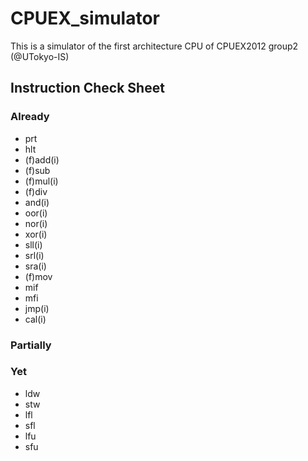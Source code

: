 CPUEX_simulator
===============

This is a simulator of the first architecture CPU of CPUEX2012 group2 (@UTokyo-IS)


Instruction Check Sheet
---------------

### Already

* prt
* hlt
* (f)add(i)
* (f)sub
* (f)mul(i)
* (f)div
* and(i)
* oor(i)
* nor(i)
* xor(i)
* sll(i)
* srl(i)
* sra(i)
* (f)mov
* mif
* mfi
* jmp(i)
* cal(i)

### Partially

### Yet

* ldw
* stw
* lfl
* sfl
* lfu
* sfu
